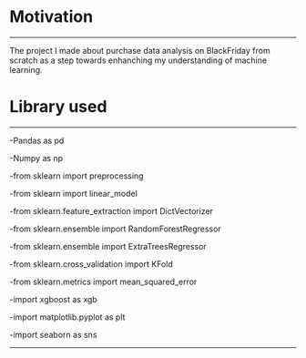 # Motivation
***
The project I made about purchase data analysis on BlackFriday from scratch as a step towards enhanching my understanding of machine learning.

# Library used
***
  -Pandas as pd
  
  -Numpy as np
  
  -from sklearn import preprocessing
  
  -from sklearn import linear_model
  
  -from sklearn.feature_extraction import DictVectorizer
  
  -from sklearn.ensemble import RandomForestRegressor
  
  -from sklearn.ensemble import ExtraTreesRegressor
  
  -from sklearn.cross_validation import KFold
  
  -from sklearn.metrics import mean_squared_error
  
  -import xgboost as xgb
  
  -import matplotlib.pyplot as plt
  
  -import seaborn as sns
  
  ***
